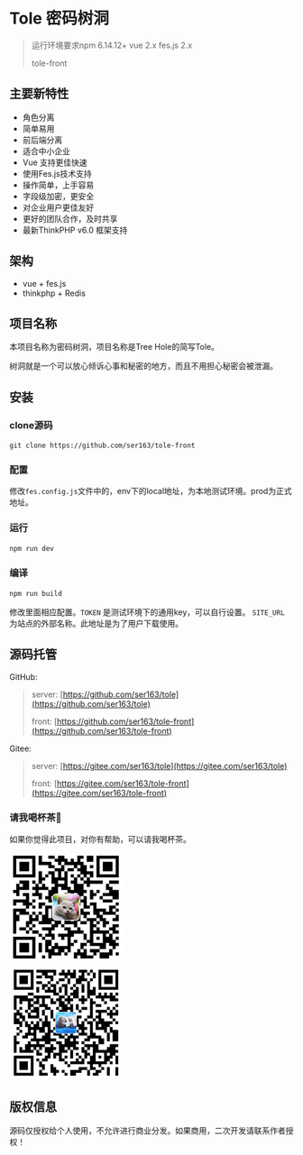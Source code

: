 Tole 密码树洞
===============

> 运行环境要求npm 6.14.12+ vue 2.x fes.js 2.x
> 
> tole-front

## 主要新特性

* 角色分离
* 简单易用
* 前后端分离
* 适合中小企业
* Vue 支持更佳快速
* 使用Fes.js技术支持  
* 操作简单，上手容易
* 字段级加密，更安全
* 对企业用户更佳友好  
* 更好的团队合作，及时共享
* 最新ThinkPHP v6.0 框架支持

## 架构
* vue + fes.js
* thinkphp + Redis

## 项目名称
本项目名称为密码树洞，项目名称是Tree Hole的简写Tole。

树洞就是一个可以放心倾诉心事和秘密的地方，而且不用担心秘密会被泄漏。

## 安装

### clone源码
```shell
git clone https://github.com/ser163/tole-front
```

### 配置
修改`fes.config.js`文件中的，env下的local地址，为本地测试环境。prod为正式地址。

### 运行

```bash
npm run dev
```
### 编译

```bash
npm run build
```

修改里面相应配置。`TOKEN` 是测试环境下的通用key，可以自行设置。
`SITE_URL` 为站点的外部名称。此地址是为了用户下载使用。

## 源码托管
GitHub:
>server: [https://github.com/ser163/tole](https://github.com/ser163/tole)
>
> front: [https://github.com/ser163/tole-front](https://github.com/ser163/tole-front)

Gitee:
> server: [https://gitee.com/ser163/tole](https://gitee.com/ser163/tole)
>
> front: [https://gitee.com/ser163/tole-front](https://gitee.com/ser163/tole-front)

### 请我喝杯茶🍵
如果你觉得此项目，对你有帮助，可以请我喝杯茶。


![支付宝](src/static/alipay.png "支付宝")   &emsp;&emsp;&emsp;&emsp;&emsp;&emsp;&emsp;&emsp;&emsp;&emsp;&emsp;&emsp;&emsp;&emsp;&emsp;&emsp;&emsp;&emsp;&emsp; ![微信](src/static/weixin.png "支付宝")


## 版权信息

源码仅授权给个人使用，不允许进行商业分发。如果商用，二次开发请联系作者授权！

